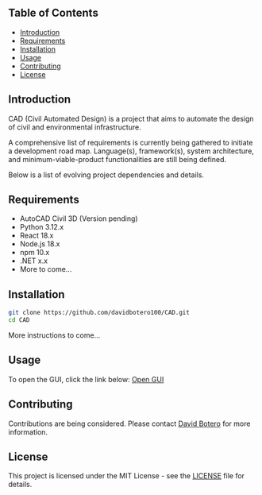 
## Table of Contents
- [Introduction](#introduction)
- [Requirements](#requirements)
- [Installation](#installation)
- [Usage](#usage)
- [Contributing](#contributing)
- [License](#license)

## Introduction
CAD (Civil Automated Design) is a project that aims to automate the design of civil and environmental infrastructure.

A comprehensive list of requirements is currently being gathered to initiate a development road map. Language(s), framework(s), system architecture, and minimum-viable-product functionalities are still being defined. 

Below is a list of evolving project dependencies and details.

## Requirements
- AutoCAD Civil 3D (Version pending)
- Python 3.12.x
- React 18.x
- Node.js 18.x
- npm 10.x
- .NET x.x
- More to come...

## Installation
```bash 
git clone https://github.com/davidbotero100/CAD.git
cd CAD
```
More instructions to come...

## Usage
To open the GUI, click the link below:
[Open GUI](./frontend/index.html)

## Contributing
Contributions are being considered. Please contact [David Botero](https://github.com/davidbotero100) for more information.

## License
This project is licensed under the MIT License - see the [LICENSE](LICENSE) file for details.
